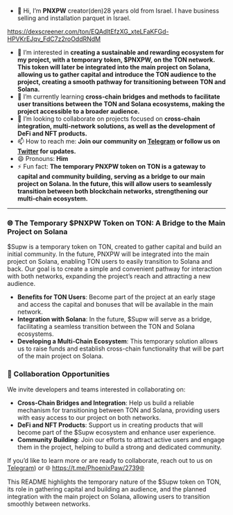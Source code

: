 
- 👋 Hi, I’m **PNXPW** creator(den)28 years old from Israel. I have business selling and installation parquet in Israel.

https://dexscreener.com/ton/EQAdltEfzXG_xteLFaKFGd-HPVKrEJqv_FdC7z2roOddRNdM

- 👀 I’m interested in **creating a sustainable and rewarding ecosystem for my project, with a temporary token, $PNXPW, on the TON network. This token will later be integrated into the main project on Solana, allowing us to gather capital and introduce the TON audience to the project, creating a smooth pathway for transitioning between TON and Solana.**
- 🌱 I’m currently learning **cross-chain bridges and methods to facilitate user transitions between the TON and Solana ecosystems, making the project accessible to a broader audience.**
- 💞️ I’m looking to collaborate on projects focused on **cross-chain integration, multi-network solutions, as well as the development of DeFi and NFT products.**
- 📫 How to reach me: **Join our community on [Telegram](https://t.me/PhoenixPaw) or follow us on [Twitter](https://x.com/PawPhoenixoff) for updates.**
- 😄 Pronouns: **Him**
- ⚡ Fun fact: **The temporary PNXPW token on TON is a gateway to capital and community building, serving as a bridge to our main project on Solana. In the future, this will allow users to seamlessly transition between both blockchain networks, strengthening our multi-chain ecosystem.**

---

### 🌐 The Temporary $PNXPW Token on TON: A Bridge to the Main Project on Solana

$Supw is a temporary token on TON, created to gather capital and build an initial community. In the future, PNXPW will be integrated into the main project on Solana, enabling TON users to easily transition to Solana and back. Our goal is to create a simple and convenient pathway for interaction with both networks, expanding the project’s reach and attracting a new audience.

- **Benefits for TON Users**: Become part of the project at an early stage and access the capital and bonuses that will be available in the main network.
- **Integration with Solana**: In the future, $Supw will serve as a bridge, facilitating a seamless transition between the TON and Solana ecosystems.
- **Developing a Multi-Chain Ecosystem**: This temporary solution allows us to raise funds and establish cross-chain functionality that will be part of the main project on Solana.

### 🤝 Collaboration Opportunities

We invite developers and teams interested in collaborating on:

- **Cross-Chain Bridges and Integration**: Help us build a reliable mechanism for transitioning between TON and Solana, providing users with easy access to our project on both networks.
- **DeFi and NFT Products**: Support us in creating products that will become part of the $Supw ecosystem and enhance user experience.
- **Community Building**: Join our efforts to attract active users and engage them in the project, helping to build a strong and dedicated community.

If you’d like to learn more or are ready to collaborate, reach out to us on [Telegram](https://t.me/PhoenixPaw)) or
🌐 https://t.me/PhoenixPaw/2739🌐




This README highlights the temporary nature of the $Supw token on TON, its role in gathering capital and building an audience, and the planned integration with the main project on Solana, allowing users to transition smoothly between networks.

<!---
PhoenixPaw/PhoenixPaw is a ✨ special ✨ repository because its `README.md` (this file) appears on your GitHub profile.
You can click the Preview link to take a look at your changes.
--->
